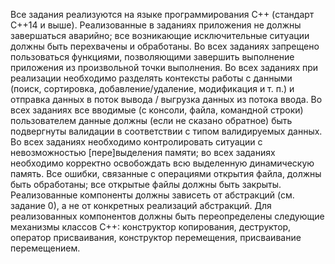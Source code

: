 Все задания реализуются на языке программирования C++ (стандарт C++14 и
выше).
Реализованные в заданиях приложения не должны завершаться аварийно; все
возникающие исключительные ситуации должны быть перехвачены и
обработаны.
Во всех заданиях запрещено пользоваться функциями, позволяющими
завершить выполнение приложения из произвольной точки выполнения.
Во всех заданиях при реализации необходимо разделять контексты работы с
данными (поиск, сортировка, добавление/удаление, модификация и т. п.) и
отправка данных в поток вывода / выгрузка данных из потока ввода.
Во всех заданиях все вводимые (с консоли, файла, командной строки)
пользователем данные должны (если не сказано обратное) быть подвергнуты
валидации в соответствии с типом валидируемых данных.
Во всех заданиях необходимо контролировать ситуации с невозможностью
[пере]выделения памяти; во всех заданиях необходимо корректно
освобождать всю выделенную динамическую память.
Все ошибки, связанные с операциями открытия файла, должны быть
обработаны; все открытые файлы должны быть закрыты.
Реализованные компоненты должны зависеть от абстракций (см. задание 0), а
не от конкретных реализаций абстракций. Для реализованных компонентов
должны быть переопределены следующие механизмы классов C++:
конструктор копирования, деструктор, оператор присваивания, конструктор
перемещения, присваивание перемещением.
